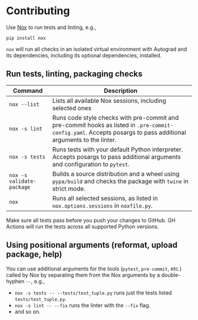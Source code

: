 # Contributing

Use [Nox](https://nox.thea.codes/en/stable/) to run tests and linting, e.g.,

```shell
pip install nox
```

`nox` will run all checks in an isolated virtual environment with Autograd and its dependencies, including its optional dependencies, installed.

## Run tests, linting, packaging checks

| Command                   | Description                                                                                                                                                     |
| ------------------------- | --------------------------------------------------------------------------------------------------------------------------------------------------------------- |
| `nox --list`              | Lists all available Nox sessions, including selected ones                                                                                                       |
| `nox -s lint`             | Runs code style checks with pre-commit and pre-commit hooks as listed in `.pre-commit-config.yaml`. Accepts posargs to pass additional arguments to the linter. |
| `nox -s tests`            | Runs tests with your default Python interpreter. Accepts posargs to pass additional arguments and configuration to `pytest`.                                    |
| `nox -s validate-package` | Builds a source distribution and a wheel using `pypa/build` and checks the package with `twine` in strict mode.                                                 |
| `nox`                     | Runs all selected sessions, as listed in `nox.options.sessions` in `noxfile.py`.                                                                                |

Make sure all tests pass before you push your changes to GitHub.
GH Actions will run the tests across all supported Python versions.

## Using positional arguments (reformat, upload package, help)

You can use additional arguments for the tools (`pytest`, `pre-commit`, etc.) called by Nox by
separating them from the Nox arguments by a double-hyphen `--`, e.g.,

- `nox -s tests -- --tests/test_tuple.py` runs just the tests listed `tests/test_tuple.py`.
- `nox -s lint -- --fix` runs the linter with the `--fix` flag.
- and so on.
